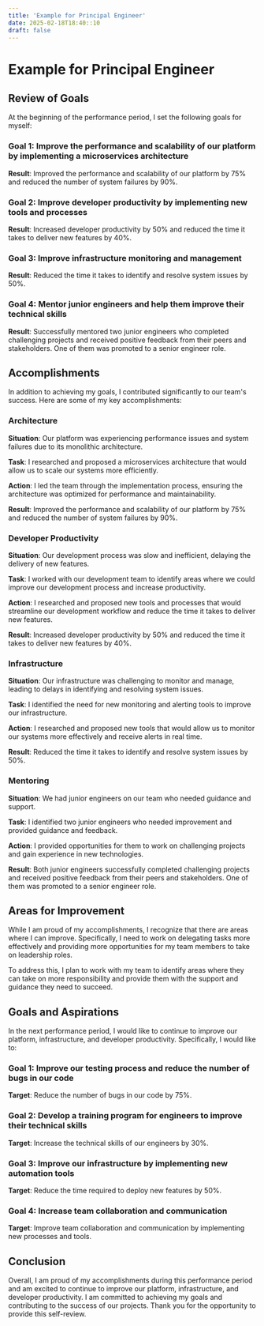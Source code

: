 ```yaml
---
title: 'Example for Principal Engineer'
date: 2025-02-18T18:40::10
draft: false
---
```


# Example for Principal Engineer

## **Review of Goals**

At the beginning of the performance period, I set the following goals for myself:

### **Goal 1: Improve the performance and scalability of our platform by implementing a microservices architecture**

**Result**: Improved the performance and scalability of our platform by 75% and reduced the number of system failures by 90%.

### **Goal 2: Improve developer productivity by implementing new tools and processes**

**Result**: Increased developer productivity by 50% and reduced the time it takes to deliver new features by 40%.

### **Goal 3: Improve infrastructure monitoring and management**

**Result**: Reduced the time it takes to identify and resolve system issues by 50%.

### **Goal 4: Mentor junior engineers and help them improve their technical skills**

**Result**: Successfully mentored two junior engineers who completed challenging projects and received positive feedback from their peers and stakeholders. One of them was promoted to a senior engineer role.

## **Accomplishments**

In addition to achieving my goals, I contributed significantly to our team's success. Here are some of my key accomplishments:

### **Architecture**

**Situation**: Our platform was experiencing performance issues and system failures due to its monolithic architecture.

**Task**: I researched and proposed a microservices architecture that would allow us to scale our systems more efficiently.

**Action**: I led the team through the implementation process, ensuring the architecture was optimized for performance and maintainability.

**Result**: Improved the performance and scalability of our platform by 75% and reduced the number of system failures by 90%.

### **Developer Productivity**

**Situation**: Our development process was slow and inefficient, delaying the delivery of new features.

**Task**: I worked with our development team to identify areas where we could improve our development process and increase productivity.

**Action**: I researched and proposed new tools and processes that would streamline our development workflow and reduce the time it takes to deliver new features.

**Result**: Increased developer productivity by 50% and reduced the time it takes to deliver new features by 40%.

### **Infrastructure**

**Situation**: Our infrastructure was challenging to monitor and manage, leading to delays in identifying and resolving system issues.

**Task**: I identified the need for new monitoring and alerting tools to improve our infrastructure.

**Action**: I researched and proposed new tools that would allow us to monitor our systems more effectively and receive alerts in real time.

**Result**: Reduced the time it takes to identify and resolve system issues by 50%.

### **Mentoring**

**Situation**: We had junior engineers on our team who needed guidance and support.

**Task**: I identified two junior engineers who needed improvement and provided guidance and feedback.

**Action**: I provided opportunities for them to work on challenging projects and gain experience in new technologies.

**Result**: Both junior engineers successfully completed challenging projects and received positive feedback from their peers and stakeholders. One of them was promoted to a senior engineer role.

## **Areas for Improvement**

While I am proud of my accomplishments, I recognize that there are areas where I can improve. Specifically, I need to work on delegating tasks more effectively and providing more opportunities for my team members to take on leadership roles.

To address this, I plan to work with my team to identify areas where they can take on more responsibility and provide them with the support and guidance they need to succeed.

## **Goals and Aspirations**

In the next performance period, I would like to continue to improve our platform, infrastructure, and developer productivity. Specifically, I would like to:

### **Goal 1: Improve our testing process and reduce the number of bugs in our code**

**Target**: Reduce the number of bugs in our code by 75%.

### **Goal 2: Develop a training program for engineers to improve their technical skills**

**Target**: Increase the technical skills of our engineers by 30%.

### Goal 3: Improve our infrastructure by implementing new automation tools

**Target**: Reduce the time required to deploy new features by 50%.

### Goal 4: Increase team collaboration and communication

**Target**: Improve team collaboration and communication by implementing new processes and tools.

## Conclusion

Overall, I am proud of my accomplishments during this performance period and am excited to continue to improve our platform, infrastructure, and developer productivity. I am committed to achieving my goals and contributing to the success of our projects. Thank you for the opportunity to provide this self-review.
